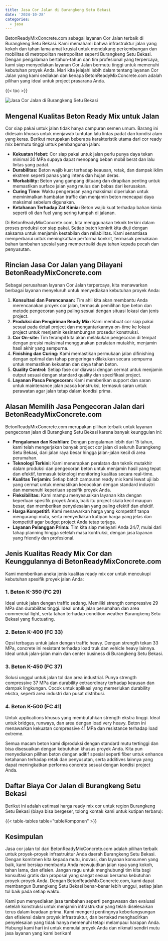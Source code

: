 ```yaml
---
title: Jasa Cor Jalan di Burangkeng Setu Bekasi
date: '2024-10-28'
categories:
  - jasa
---
```


BetonReadyMixConcrete.com sebagai layanan Cor Jalan terbaik di Burangkeng Setu Bekasi. Kami memahami bahwa infrastruktur jalan yang kokoh dan tahan lama amat krusial untuk mendukung perkembangan dan mobilitas di metropolitan metropolitan seperti Burangkeng Setu Bekasi. Dengan pengalaman bertahun-tahun dan tim profesional yang terpercaya, kami siap menyediakan layanan Cor Jalan bermutu tinggi untuk memenuhi kebutuhan proyek Anda. Mari kita jelajahi lebih dalam tentang layanan Cor Jalan yang kami sediakan dan kenapa BetonReadyMixConcrete.com adalah pilihan yang ideal untuk project prasarana Anda.

{{< toc >}}

![Jasa Cor Jalan di Burangkeng Setu Bekasi](https://betoncor8.github.io/cor/harga-beton-readymix-concrete%20(24).png)

## Mengenal Kualitas Beton Ready Mix untuk Jalan

Cor siap pakai untuk jalan tidak hanya campuran semen umum. Barang ini didesain khusus untuk menjawab tuntutan lalu lintas padat dan kondisi alam yang keras. Berikut merupakan beberapa karakteristik utama dari cor ready mix bermutu tinggi untuk pembangunan jalan:

- **Kekuatan Hebat:** Cor siap pakai untuk jalan perlu punya daya tekan minimal 30 MPa supaya dapat menopang beban mobil berat dan lalu lintas yang padat.
- **Durabilitas:** Beton wajib kuat terhadap keausan, retak, dan dampak iklim ekstrem seperti panas yang intens dan hujan deras.
- **Workability:** Beton yang gampang dituang dan dirapikan penting untuk memastikan surface jalan yang mulus dan bebas dari kerusakan.
- **Curing Time:** Waktu pengerasan yang maksimal diperlukan untuk meminimalkan hambatan traffic dan menjamin beton mencapai daya maksimal sebelum digunakan.
- **Ketahanan Terhadap Zat Kimia:** Beton wajib kuat terhadap bahan kimia seperti oli dan fuel yang sering tumpah di jalanan.

Di BetonReadyMixConcrete.com, kita menggunakan teknik terkini dalam proses produksi cor siap pakai. Setiap batch konkrit kita diuji dengan saksama untuk menjamin kestabilan dan reliabilitas. Kami senantiasa memperbarui untuk meningkatkan performa konkrit, termasuk pemakaian bahan tambahan spesial yang memperbaiki daya tahan kepada pecah dan penyusutan.

## Rincian Jasa Cor Jalan yang Dilayani BetonReadyMixConcrete.com

Sebagai perusahaan layanan Cor Jalan terpercaya, kita menawarkan berbagai layanan menyeluruh untuk menyediakan kebutuhan proyek Anda:

1. **Konsultasi dan Perencanaan:** Tim ahli kita akan membantu Anda merencanakan proyek cor jalan, termasuk pemilihan tipe beton dan metode pengecoran yang paling sesuai dengan situasi lokasi dan jenis project.
2. **Produksi dan Pengiriman Ready Mix:** Kami membuat cor siap pakai sesuai pada detail project dan mengantarkannya on-time ke lokasi project untuk menjamin kesinambungan prosedur konstruksi.
3. **Cor On-site:** Tim terampil kita akan melakukan pengecoran di tempat dengan presisi maksimal menggunakan peralatan mutakhir, menjamin hasil akhir yang sempurna.
4. **Finishing dan Curing:** Kami memastikan permukaan jalan difinishing dengan optimal dan tahap pengeringan dilakukan secara sempurna untuk memastikan kekuatan dan daya tahan beton.
5. **Quality Control:** Setiap fase cor diawasi dengan cermat untuk menjamin output sesuai dengan standard quality dan specifikasi project.
6. **Layanan Pasca Pengecoran:** Kami memberikan support dan saran untuk maintenance jalan pasca konstruksi, termasuk saran untuk perawatan agar jalan tetap dalam kondisi prima.

## Alasan Memilih Jasa Pengecoran Jalan dari BetonReadyMixConcrete.com

BetonReadyMixConcrete.com merupakan pilihan terbaik untuk layanan pengecoran jalan di Burangkeng Setu Bekasi karena banyak keunggulan ini:

- **Pengalaman dan Keahlian:** Dengan pengalaman lebih dari 15 tahun, kami telah mengerjakan banyak project cor jalan di seluruh Burangkeng Setu Bekasi, dari jalan raya besar hingga jalan-jalan kecil di area perumahan.
- **Teknologi Terkini:** Kami menerapkan peralatan dan teknik mutakhir dalam produksi dan pengecoran beton untuk menjamin hasil yang tepat dan efektif, termasuk teknologi monitoring kualitas secara real-time.
- **Kualitas Terjamin:** Setiap batch campuran ready mix kami lewat uji lab yang cermat untuk memastikan kecocokan dengan standard industri dan memenuhi keperluan spesifik proyek Anda.
- **Fleksibilitas:** Kami mampu menyesuaikan layanan kita dengan keperluan spesifik proyek Anda, baik itu project skala kecil maupun besar, dan memberikan penyelesaian yang paling efektif dan efektif.
- **Harga Kompetitif:** Kami menawarkan harga yang kompetitif tanpa mengurangi mutu, serta menyediakan kutipan harga yang jelas dan kompetitif agar budget project Anda tetap terjaga.
- **Layanan Pelanggan Prima:** Tim kita siap melayani Anda 24/7, mulai dari tahap planning hingga setelah masa kontruksi, dengan jasa layanan yang friendly dan profesional.

## Jenis Kualitas Ready Mix Cor dan Keunggulannya di BetonReadyMixConcrete.com

Kami memberikan aneka jenis kualitas ready mix cor untuk mencukupi kebutuhan spesifik proyek jalan Anda:

### 1\. Beton K-350 (FC 29)

Ideal untuk jalan dengan traffic sedang. Memiliki strength compressive 29 MPa dan durabilitas tinggi. Ideal untuk jalan perumahan dan area commercial light, serta tahan terhadap condition weather Burangkeng Setu Bekasi yang fluctuating.

### 2\. Beton K-400 (FC 33)

Opsi terbagus untuk jalan dengan traffic heavy. Dengan strength tekan 33 MPa, concrete ini resistant terhadap load truk dan vehicle heavy lainnya. Ideal untuk jalan-jalan main dan center business di Burangkeng Setu Bekasi.

### 3\. Beton K-450 (FC 37)

Solusi unggul untuk jalan tol dan area industrial. Punya strength compressive 37 MPa dan durability extraordinary terhadap keausan dan dampak lingkungan. Cocok untuk aplikasi yang memerlukan durability ekstra, seperti area industri dan pusat distribusi.

### 4\. Beton K-500 (FC 41)

Untuk applications khusus yang membutuhkan strength ekstra tinggi. Ideal untuk bridges, runways, dan area dengan load very heavy. Beton ini menawarkan kekuatan compressive 41 MPa dan resistance terhadap load extreme.

Semua macam beton kami diproduksi dengan standard mutu tertinggi dan bisa disesuaikan dengan kebutuhan khusus proyek Anda. Kita pun menyediakan pilihan beton dengan aditif spesial seperti fiber untuk enhance ketahanan terhadap retak dan penyusutan, serta additives lainnya yang dapat meningkatkan performa concrete sesuai dengan kondisi project Anda.

## Daftar Biaya Cor Jalan di Burangkeng Setu Bekasi

Berikut ini adalah estimasi harga ready mix cor untuk region Burangkeng Setu Bekasi (biaya bisa bergeser, tolong kontak kami untuk kutipan terbaru):

{{< table-tables table="tableKomponen" >}}

## Kesimpulan

Jasa cor jalan tol dari BetonReadyMixConcrete.com adalah pilihan terbaik untuk proyek-proyek infrastruktur Anda daerah Burangkeng Setu Bekasi. Dengan komitmen kita kepada mutu, inovasi, dan layanan konsumen yang baik, kami bersiap membantu Anda mewujudkan jalan raya yang kokoh, tahan lama, dan efisien. Jangan ragu untuk menghubungi tim kita bagi konsultasi gratis dan proposal yang sangat sesuai bersama kebutuhan proyek-proyek Anda. Dengan BetonReadyMixConcrete.com, kami dapat membangun Burangkeng Setu Bekasi benar-benar lebih unggul, setiap jalan tol baik pada setiap waktu.

Kami pun menyediakan jasa tambahan seperti pengawasan dan evaluasi setelah konstruksi untuk menjamin infrastruktur yang telah diselesaikan terus dalam keadaan prima. Kami mengerti pentingnya keberlangsungan dan efisiensi dalam proyek infrastruktur, dan bertekad menghadirkan penyelesaian yang tidak hanya memenuhi tetapi melampaui harapan Anda. Hubungi kami hari ini untuk memulai proyek Anda dan nikmati sendiri mutu jasa layanan yang kami berikan!
